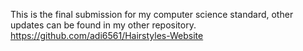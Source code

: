 This is the final submission for my computer science standard, other updates can be found in my other repository.
https://github.com/adi6561/Hairstyles-Website 
